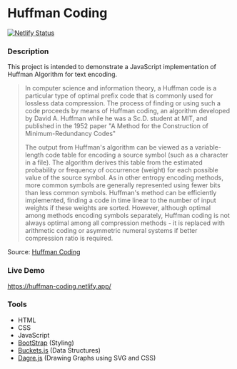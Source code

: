# Huffman Coding

[![Netlify Status](https://api.netlify.com/api/v1/badges/d79fd686-aa16-4de7-999e-c6f33ed89f21/deploy-status)](https://app.netlify.com/sites/huffman-coding/deploys)

### Description

This project is intended to demonstrate a JavaScript implementation of Huffman Algorithm for text encoding.

> In computer science and information theory, a Huffman code is a particular type of optimal prefix code that is commonly used for lossless data compression. The process of finding or using such a code proceeds by means of Huffman coding, an algorithm developed by David A. Huffman while he was a Sc.D. student at MIT, and published in the 1952 paper "A Method for the Construction of Minimum-Redundancy Codes"
>
> The output from Huffman's algorithm can be viewed as a variable-length code table for encoding a source symbol (such as a character in a file). The algorithm derives this table from the estimated probability or frequency of occurrence (weight) for each possible value of the source symbol. As in other entropy encoding methods, more common symbols are generally represented using fewer bits than less common symbols. Huffman's method can be efficiently implemented, finding a code in time linear to the number of input weights if these weights are sorted. However, although optimal among methods encoding symbols separately, Huffman coding is not always optimal among all compression methods - it is replaced with arithmetic coding or asymmetric numeral systems if better compression ratio is required.
>

Source: [Huffman Coding](https://en.wikipedia.org/wiki/Huffman_coding)

### Live Demo

https://huffman-coding.netlify.app/

### Tools

- HTML
- CSS
- JavaScript
- [BootStrap](https://getbootstrap.com/) (Styling)
- [Buckets.js](https://github.com/mauriciosantos/Buckets-JS) (Data Structures)
- [Dagre.js](https://github.com/dagrejs/dagre) (Drawing Graphs using SVG and CSS)
